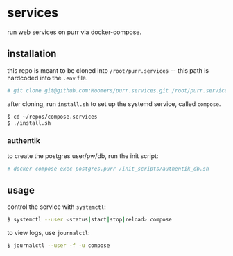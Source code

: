 # services

run web services on purr via docker-compose.

## installation

this repo is meant to be cloned into `/root/purr.services` -- this path is hardcoded into the `.env` file.

```bash
# git clone git@github.com:Moomers/purr.services.git /root/purr.services
```

after cloning, run `install.sh` to set up the systemd service, called `compose`.

```bash
$ cd ~/repos/compose.services
$ ./install.sh
```

### authentik

to create the postgres user/pw/db, run the init script:

```bash
# docker compose exec postgres.purr /init_scripts/authentik_db.sh
```

## usage

control the service with `systemctl`:

```bash
$ systemctl --user <status|start|stop|reload> compose
```

to view logs, use `journalctl`:

```bash
$ journalctl --user -f -u compose
```
